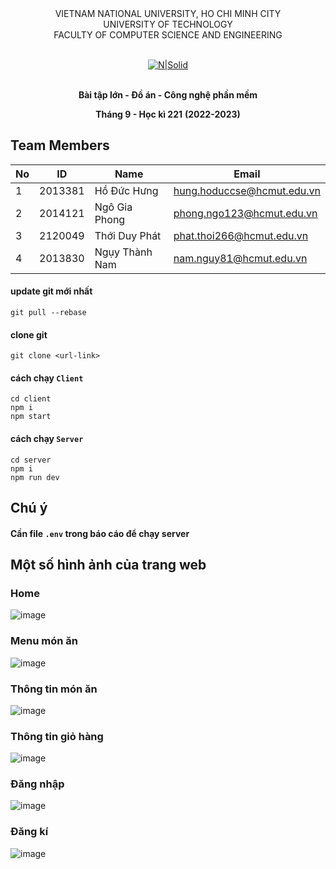 <div align="center">
VIETNAM NATIONAL UNIVERSITY, HO CHI MINH CITY
<br />
UNIVERSITY OF TECHNOLOGY
<br />
FACULTY OF COMPUTER SCIENCE AND ENGINEERING
<br />
<br />

[![N|Solid](http://e-learning.hcmut.edu.vn/theme/boost/pix/logo.png)](https://www.hcmut.edu.vn/vi)
<br />
<br />

**Bài tập lớn - Đồ án - Công nghệ phần mềm**

**Tháng 9 - Học kì 221**
**(2022-2023)**

</div>

## Team Members

|  No | ID  | Name | Email |
| --- | --- |  --- |  ---  |
|  1  |  2013381   |  Hồ Đức Hưng    |   hung.hoduccse@hcmut.edu.vn    |
|  2  |  2014121   |   Ngô Gia Phong |   phong.ngo123@hcmut.edu.vn    |
|  3  |  2120049   |Thới Duy Phát      |  phat.thoi266@hcmut.edu.vn     |
|  4  |  2013830   | Ngụy Thành Nam    |  nam.nguy81@hcmut.edu.vn     |

#### update git mới nhất
`git pull --rebase`

#### clone git
`git clone <url-link>`

#### cách chạy  `Client`
`cd client` <br/>
`npm i` <br/>
`npm start`

#### cách chạy `Server`
`cd server` <br/>
`npm i` <br/>
`npm run dev` <br/>


## Chú ý
#### Cần file `.env` trong báo cáo để chạy server

## Một số hình ảnh của trang web
### Home
![image](https://user-images.githubusercontent.com/78150104/209157189-22499178-c5ca-4a2d-bf34-cc2b292387b2.png)

### Menu món ăn
![image](https://user-images.githubusercontent.com/78150104/209157498-417e7ce4-b2ea-4a33-97ab-4c50cd5649e8.png)

### Thông tin món ăn
![image](https://user-images.githubusercontent.com/78150104/209157662-349a6da7-66be-4709-8abe-8cab961fee82.png)

### Thông tin giỏ hàng
![image](https://user-images.githubusercontent.com/78150104/209157761-7846e3ed-5e0b-433e-9e9a-1dd6cbbbc1b8.png)

### Đăng nhập
![image](https://user-images.githubusercontent.com/78150104/209157870-35930630-7e0c-457a-ad95-9e4447c1946f.png)

### Đăng kí 
![image](https://user-images.githubusercontent.com/78150104/209157984-934fa4e8-2f9e-486e-940d-82596690bcfc.png)

